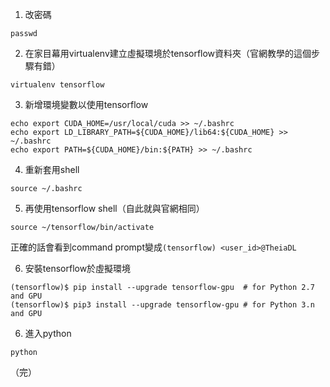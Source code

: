 1. 改密碼

`passwd`

2. 在家目幕用virtualenv建立虛擬環境於tensorflow資料夾（官網教學的這個步驟有錯）

`virtualenv tensorflow`

3. 新增環境變數以使用tensorflow

```
echo export CUDA_HOME=/usr/local/cuda >> ~/.bashrc
echo export LD_LIBRARY_PATH=${CUDA_HOME}/lib64:${CUDA_HOME} >> ~/.bashrc
echo export PATH=${CUDA_HOME}/bin:${PATH} >> ~/.bashrc
```

4. 重新套用shell

`source ~/.bashrc`

5. 再使用tensorflow shell（自此就與官網相同）

`source ~/tensorflow/bin/activate`

正確的話會看到command prompt變成`(tensorflow) <user_id>@TheiaDL`

6. 安裝tensorflow於虛擬環境

```
(tensorflow)$ pip install --upgrade tensorflow-gpu  # for Python 2.7 and GPU
(tensorflow)$ pip3 install --upgrade tensorflow-gpu # for Python 3.n and GPU
```

6. 進入python

`python`

（完）